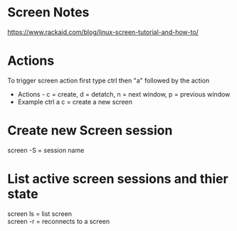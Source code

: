 # Screen Notes
https://www.rackaid.com/blog/linux-screen-tutorial-and-how-to/

# Actions
To trigger screen action first type ctrl then "a" followed by the action
- Actions -  c = create, d = detatch, n = next window, p = previous window
- Example ctrl a c  = create a new screen

# Create new Screen session
screen -S = session name


# List active screen sessions and thier state
screen ls = list screen  
screen -r <sessionName> = reconnects to a screen






